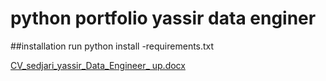 # python portfolio yassir data enginer
##installation
 run python install -requirements.txt


[CV_sedjari_yassir_Data_Engineer_ up.docx](https://github.com/yassir-drawer/python_portfolio-yassir-data-enginer/files/6650876/CV_sedjari_yassir_Data_Engineer_.up.docx)

